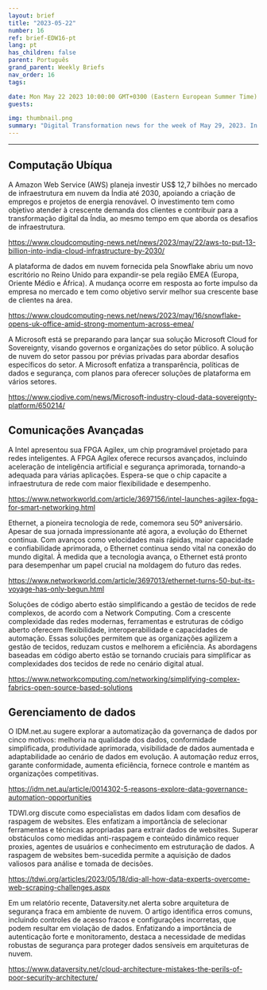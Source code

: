 ```yaml
---
layout: brief
title: "2023-05-22"
number: 16
ref: brief-EDW16-pt
lang: pt
has_children: false
parent: Português
grand_parent: Weekly Briefs
nav_order: 16
tags:

date: Mon May 22 2023 10:00:00 GMT+0300 (Eastern European Summer Time)
guests:

img: thumbnail.png
summary: "Digital Transformation news for the week of May 29, 2023. In this episode."
---
```




---

## Computação Ubíqua

A Amazon Web Service (AWS) planeja investir US$ 12,7 bilhões no mercado de infraestrutura em nuvem da Índia até 2030, apoiando a criação de empregos e projetos de energia renovável. O investimento tem como objetivo atender à crescente demanda dos clientes e contribuir para a transformação digital da Índia, ao mesmo tempo em que aborda os desafios de infraestrutura.

[https://www.cloudcomputing-news.net/news/2023/may/22/aws-to-put-13-billion-into-india-cloud-infrastructure-by-2030/](https://www.cloudcomputing-news.net/news/2023/may/22/aws-to-put-13-billion-into-india-cloud-infrastructure-by-2030/)

A plataforma de dados em nuvem fornecida pela Snowflake abriu um novo escritório no Reino Unido para expandir-se pela região EMEA (Europa, Oriente Médio e África). A mudança ocorre em resposta ao forte impulso da empresa no mercado e tem como objetivo servir melhor sua crescente base de clientes na área.

[https://www.cloudcomputing-news.net/news/2023/may/16/snowflake-opens-uk-office-amid-strong-momentum-across-emea/](https://www.cloudcomputing-news.net/news/2023/may/16/snowflake-opens-uk-office-amid-strong-momentum-across-emea/)

A Microsoft está se preparando para lançar sua solução Microsoft Cloud for Sovereignty, visando governos e organizações do setor público. A solução de nuvem do setor passou por prévias privadas para abordar desafios específicos do setor. A Microsoft enfatiza a transparência, políticas de dados e segurança, com planos para oferecer soluções de plataforma em vários setores.

[https://www.ciodive.com/news/Microsoft-industry-cloud-data-sovereignty-platform/650214/](https://www.ciodive.com/news/Microsoft-industry-cloud-data-sovereignty-platform/650214/)

## Comunicações Avançadas

A Intel apresentou sua FPGA Agilex, um chip programável projetado para redes inteligentes. A FPGA Agilex oferece recursos avançados, incluindo aceleração de inteligência artificial e segurança aprimorada, tornando-a adequada para várias aplicações. Espera-se que o chip capacite a infraestrutura de rede com maior flexibilidade e desempenho.

[https://www.networkworld.com/article/3697156/intel-launches-agilex-fpga-for-smart-networking.html](https://www.networkworld.com/article/3697156/intel-launches-agilex-fpga-for-smart-networking.html)

Ethernet, a pioneira tecnologia de rede, comemora seu 50º aniversário. Apesar de sua jornada impressionante até agora, a evolução do Ethernet continua. Com avanços como velocidades mais rápidas, maior capacidade e confiabilidade aprimorada, o Ethernet continua sendo vital na conexão do mundo digital. À medida que a tecnologia avança, o Ethernet está pronto para desempenhar um papel crucial na moldagem do futuro das redes.

[https://www.networkworld.com/article/3697013/ethernet-turns-50-but-its-voyage-has-only-begun.html](https://www.networkworld.com/article/3697013/ethernet-turns-50-but-its-voyage-has-only-begun.html)

Soluções de código aberto estão simplificando a gestão de tecidos de rede complexos, de acordo com a Network Computing. Com a crescente complexidade das redes modernas, ferramentas e estruturas de código aberto oferecem flexibilidade, interoperabilidade e capacidades de automação. Essas soluções permitem que as organizações agilizem a gestão de tecidos, reduzam custos e melhorem a eficiência. As abordagens baseadas em código aberto estão se tornando cruciais para simplificar as complexidades dos tecidos de rede no cenário digital atual.

[https://www.networkcomputing.com/networking/simplifying-complex-fabrics-open-source-based-solutions](https://www.networkcomputing.com/networking/simplifying-complex-fabrics-open-source-based-solutions)

## Gerenciamento de dados

O IDM.net.au sugere explorar a automatização da governança de dados por cinco motivos: melhoria na qualidade dos dados, conformidade simplificada, produtividade aprimorada, visibilidade de dados aumentada e adaptabilidade ao cenário de dados em evolução. A automação reduz erros, garante conformidade, aumenta eficiência, fornece controle e mantém as organizações competitivas.

[https://idm.net.au/article/0014302-5-reasons-explore-data-governance-automation-opportunities](https://idm.net.au/article/0014302-5-reasons-explore-data-governance-automation-opportunities)

TDWI.org discute como especialistas em dados lidam com desafios de raspagem de websites. Eles enfatizam a importância de selecionar ferramentas e técnicas apropriadas para extrair dados de websites. Superar obstáculos como medidas anti-raspagem e conteúdo dinâmico requer proxies, agentes de usuários e conhecimento em estruturação de dados. A raspagem de websites bem-sucedida permite a aquisição de dados valiosos para análise e tomada de decisões.

[https://tdwi.org/articles/2023/05/18/diq-all-how-data-experts-overcome-web-scraping-challenges.aspx](https://tdwi.org/articles/2023/05/18/diq-all-how-data-experts-overcome-web-scraping-challenges.aspx)

Em um relatório recente, Dataversity.net alerta sobre arquitetura de segurança fraca em ambiente de nuvem. O artigo identifica erros comuns, incluindo controles de acesso fracos e configurações incorretas, que podem resultar em violação de dados. Enfatizando a importância de autenticação forte e monitoramento, destaca a necessidade de medidas robustas de segurança para proteger dados sensíveis em arquiteturas de nuvem.

[https://www.dataversity.net/cloud-architecture-mistakes-the-perils-of-poor-security-architecture/](https://www.dataversity.net/cloud-architecture-mistakes-the-perils-of-poor-security-architecture/)


